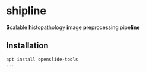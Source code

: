 # shipline

**S**calable **h**istopathology **i**mage **p**reprocessing pipe**line**

## Installation
```
apt install openslide-tools
...
```